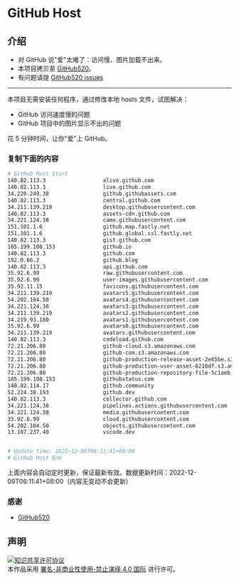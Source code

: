 # GitHub Host
## 介绍
- 对 GitHub 说"爱"太难了：访问慢、图片加载不出来。
- 本项目拷贝至 [GitHub520](https://github.com/521xueweihan/GitHub520)。
- 有问题请提 [GitHub520 issues](https://github.com/521xueweihan/GitHub520/issues/new)

---

本项目无需安装任何程序，通过修改本地 hosts 文件，试图解决：
- GitHub 访问速度慢的问题
- GitHub 项目中的图片显示不出的问题

花 5 分钟时间，让你"爱"上 GitHub。

### 复制下面的内容
```bash
# GitHub Host Start
140.82.113.3                  alive.github.com
140.82.113.3                  live.github.com
34.220.249.38                 github.githubassets.com
140.82.113.3                  central.github.com
34.211.139.219                desktop.githubusercontent.com
140.82.113.3                  assets-cdn.github.com
34.221.124.38                 camo.githubusercontent.com
151.101.1.6                   github.map.fastly.net
151.101.1.6                   github.global.ssl.fastly.net
140.82.113.3                  gist.github.com
185.199.108.153               github.io
140.82.113.3                  github.com
192.0.66.2                    github.blog
140.82.113.3                  api.github.com
35.92.6.99                    raw.githubusercontent.com
35.92.6.99                    user-images.githubusercontent.com
35.92.11.15                   favicons.githubusercontent.com
34.211.139.219                avatars5.githubusercontent.com
54.202.104.50                 avatars4.githubusercontent.com
34.221.124.38                 avatars3.githubusercontent.com
34.211.139.219                avatars2.githubusercontent.com
34.219.93.180                 avatars1.githubusercontent.com
35.92.6.99                    avatars0.githubusercontent.com
34.211.139.219                avatars.githubusercontent.com
140.82.113.3                  codeload.github.com
72.21.206.80                  github-cloud.s3.amazonaws.com
72.21.206.80                  github-com.s3.amazonaws.com
72.21.206.80                  github-production-release-asset-2e65be.s3.amazonaws.com
72.21.206.80                  github-production-user-asset-6210df.s3.amazonaws.com
72.21.206.80                  github-production-repository-file-5c1aeb.s3.amazonaws.com
185.199.108.153               githubstatus.com
140.82.114.17                 github.community
52.224.38.193                 github.dev
140.82.113.3                  collector.github.com
34.221.124.38                 pipelines.actions.githubusercontent.com
34.221.124.38                 media.githubusercontent.com
35.92.6.99                    cloud.githubusercontent.com
54.202.104.50                 objects.githubusercontent.com
13.107.237.40                 vscode.dev


# Update time: 2022-12-09T06:11:41+08:00
# GitHub Host End

```
上面内容会自动定时更新，保证最新有效。数据更新时间：2022-12-09T06:11:41+08:00（内容无变动不会更新）

### 感谢

- [GitHub520](https://github.com/521xueweihan/GitHub520)

## 声明
<a rel="license" href="https://creativecommons.org/licenses/by-nc-nd/4.0/deed.zh"><img alt="知识共享许可协议" style="border-width: 0" src="https://licensebuttons.net/l/by-nc-nd/4.0/88x31.png"></a><br>本作品采用 <a rel="license" href="https://creativecommons.org/licenses/by-nc-nd/4.0/deed.zh">署名-非商业性使用-禁止演绎 4.0 国际</a> 进行许可。
